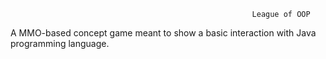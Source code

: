                                                           League of OOP

A MMO-based concept game meant to show a basic interaction with Java programming language.
